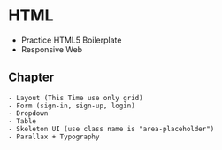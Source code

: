 # HTML

- Practice HTML5 Boilerplate
- Responsive Web

## Chapter

    - Layout (This Time use only grid)
    - Form (sign-in, sign-up, login)
    - Dropdown
    - Table
    - Skeleton UI (use class name is "area-placeholder")
    - Parallax + Typography

